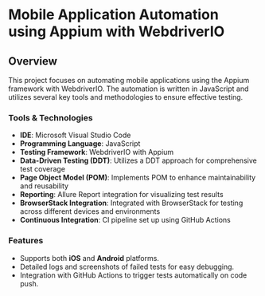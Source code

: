 # Mobile Application Automation using Appium with WebdriverIO

## Overview

This project focuses on automating mobile applications using the Appium framework with WebdriverIO. The automation is written in JavaScript and utilizes several key tools and methodologies to ensure effective testing.

### Tools & Technologies

- **IDE**: Microsoft Visual Studio Code
- **Programming Language**: JavaScript
- **Testing Framework**: WebdriverIO with Appium
- **Data-Driven Testing (DDT)**: Utilizes a DDT approach for comprehensive test coverage
- **Page Object Model (POM)**: Implements POM to enhance maintainability and reusability
- **Reporting**: Allure Report integration for visualizing test results
- **BrowserStack Integration**: Integrated with BrowserStack for testing across different devices and environments
- **Continuous Integration**: CI pipeline set up using GitHub Actions

### Features

- Supports both **iOS** and **Android** platforms.
- Detailed logs and screenshots of failed tests for easy debugging.
- Integration with GitHub Actions to trigger tests automatically on code push.
